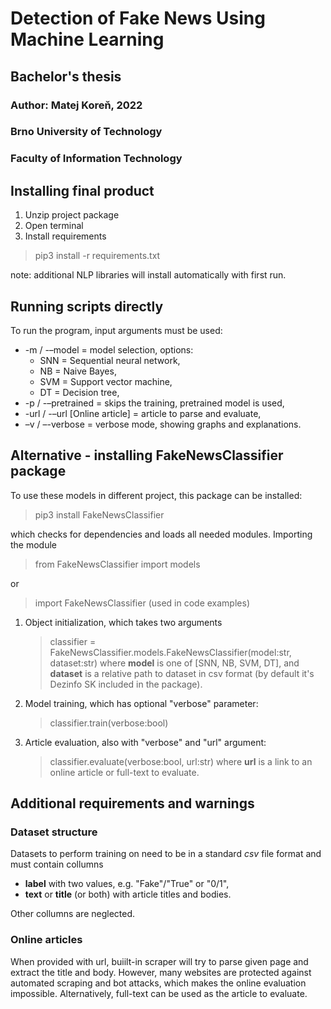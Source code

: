 # Detection of Fake News Using Machine Learning
## Bachelor's thesis
### Author: Matej Koreň, 2022
### Brno University of Technology
### Faculty of Information Technology

## Installing final product

1. Unzip project package
2. Open terminal
3. Install requirements
> pip3 install -r requirements.txt

note: additional NLP libraries will install automatically with first run.


## Running scripts directly

To run the program, input arguments must be used:

- -m / -–model = model selection, options:
    - SNN = Sequential neural network,
    - NB = Naive Bayes,
    - SVM = Support vector machine,
    - DT = Decision tree,
- -p / -–pretrained = skips the training, pretrained model is used,
- -url / -–url [Online article] = article to parse and evaluate,
- –v / –-verbose = verbose mode, showing graphs and explanations.

## Alternative - installing FakeNewsClassifier package

To use these models in different project, this package can be installed:

> pip3 install FakeNewsClassifier

which checks for dependencies and loads all needed modules. Importing the module

> from FakeNewsClassifier import models

or 

> import FakeNewsClassifier
(used in code examples)



1. Object initialization, which takes two arguments

    > classifier = FakeNewsClassifier.models.FakeNewsClassifier(model:str, dataset:str)
    where **model** is one of [SNN, NB, SVM, DT],
    and **dataset** is a relative path to dataset in csv format (by default it's Dezinfo SK included in the package).

2. Model training, which has optional "verbose" parameter:
    > classifier.train(verbose:bool)

3. Article evaluation, also with "verbose" and "url" argument:
    > classifier.evaluate(verbose:bool, url:str)
    where **url** is a link to an online article or full-text to evaluate.

## Additional requirements and warnings

### Dataset structure

Datasets to perform training on need to be in a standard *csv* file format and must contain collumns
- **label** with two values, e.g. "Fake"/"True" or "0/1",
- **text** or **title** (or both) with article titles and bodies.

Other collumns are neglected.

### Online articles

When provided with url, buiilt-in scraper will try to parse given page and extract the title and body. However,
many websites are protected against automated scraping and bot attacks, which makes the online evaluation impossible.
Alternatively, full-text can be used as the article to evaluate.